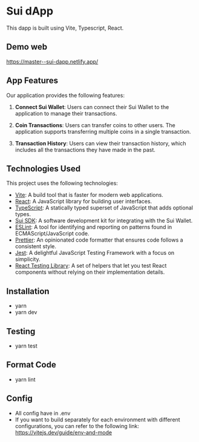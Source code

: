 # Sui dApp

This dapp is built using Vite, Typescript, React.

## Demo web

https://master--sui-dapp.netlify.app/


## App Features

Our application provides the following features:

1. **Connect Sui Wallet**: Users can connect their Sui Wallet to the application to manage their transactions.

2. **Coin Transactions**: Users can transfer coins to other users. The application supports transferring multiple coins in a single transaction.

3. **Transaction History**: Users can view their transaction history, which includes all the transactions they have made in the past.

## Technologies Used

This project uses the following technologies:

- [Vite](https://vitejs.dev/): A build tool that is faster for modern web applications.
- [React](https://reactjs.org/): A JavaScript library for building user interfaces.
- [TypeScript](https://www.typescriptlang.org/): A statically typed superset of JavaScript that adds optional types.
- [Sui SDK](https://docs.sui.io/references/sui-sdks): A software development kit for integrating with the Sui Wallet.
- [ESLint](https://eslint.org/): A tool for identifying and reporting on patterns found in ECMAScript/JavaScript code.
- [Prettier](https://prettier.io/): An opinionated code formatter that ensures code follows a consistent style.
- [Jest](https://jestjs.io/): A delightful JavaScript Testing Framework with a focus on simplicity.
- [React Testing Library](https://testing-library.com/docs/react-testing-library/intro/): A set of helpers that let you test React components without relying on their implementation details.

## Installation

 - yarn
 - yarn dev

## Testing

 - yarn test

## Format Code

 - yarn lint
 
## Config

 - All config have in .env
 - If you want to build separately for each environment with different configurations, you can refer to the following link:
    https://vitejs.dev/guide/env-and-mode


